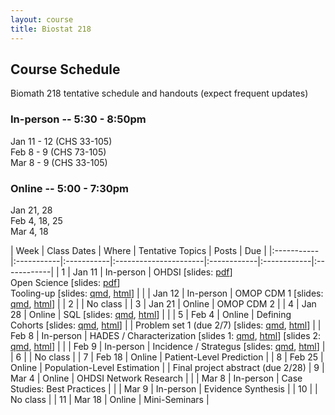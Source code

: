 ```yaml
---
layout: course
title: Biostat 218
---
```


## Course Schedule

Biomath 218 tentative schedule and handouts (expect frequent updates)

### In-person -- 5:30 - 8:50pm

Jan 11 - 12 (CHS 33-105)\
Feb 8 - 9 (CHS 73-105)\
Mar 8 - 9 (CHS 33-105)

### Online -- 5:00 - 7:30pm

Jan 21, 28\
Feb 4, 18, 25\
Mar 4, 18

| Week | Class Dates | Where | Tentative Topics | Posts | Due |
|:-----------|:-----------|:-----------|:----------------------|:------------|:------------|:------------|
|  1 | Jan 11 | In-person | OHDSI \[slides: [pdf](https://raw.githubusercontent.com/ucla-biostat-218/ucla-biostat-218.github.io/master/latex/01_ohdsi_intro.pdf)\] <br> Open Science \[slides: [pdf](https://raw.githubusercontent.com/ucla-biostat-218/ucla-biostat-218.github.io/master/latex/01_open_science.pdf)\] <br> Tooling-up \[slides: [qmd](https://raw.githubusercontent.com/ucla-biostat-218/ucla-biostat-218.github.io/master/qmd/01_tooling_up.qmd), [html](../slides/01_tooling_up.html)\] |
|    | Jan 12 | In-person | OMOP CDM 1 \[slides: [qmd](https://raw.githubusercontent.com/ucla-biostat-218/ucla-biostat-218.github.io/master/qmd/01_cdm.qmd), [html](../slides/01_cdm.revealjs.html)\] |
|  2 |        | No class  |
|  3 | Jan 21 | Online    | OMOP CDM 2  |
|  4 | Jan 28 | Online    | SQL \[slides: [qmd](https://raw.githubusercontent.com/ucla-biostat-218/ucla-biostat-218.github.io/master/qmd/03_sql.qmd), [html](../slides/03_sql.revealjs.html)\] | | 
|  5 | Feb 4  | Online    | Defining Cohorts  \[slides: [qmd](https://raw.githubusercontent.com/ucla-biostat-218/ucla-biostat-218.github.io/master/qmd/04_phenotyping.qmd), [html](../slides/04_phenotyping.revealjs.html)\] | | Problem set 1 (due 2/7) \[slides: [qmd](https://raw.githubusercontent.com/ucla-biostat-218/ucla-biostat-218.github.io/master/qmd/01_problem_set.qmd), [html](../slides/01_problem_set.html)\]
|    | Feb 8  | In-person | HADES / Characterization  \[slides 1: [qmd](https://raw.githubusercontent.com/ucla-biostat-218/ucla-biostat-218.github.io/master/qmd/05_hades.qmd), [html](../slides/05_hades.revealjs.html)\]  \[slides 2: [qmd](https://raw.githubusercontent.com/ucla-biostat-218/ucla-biostat-218.github.io/master/qmd/06_characterization.qmd), [html](../slides/06_characterization.revealjs.html)\] |
|    | Feb 9  | In-person | Incidence / Strategus \[slides: [qmd](https://raw.githubusercontent.com/ucla-biostat-218/ucla-biostat-218.github.io/master/qmd/07_strategus.qmd), [html](../slides/07_strategus.revealjs.html)\] |
|  6 |        | No class  | 
|  7 | Feb 18 | Online    | Patient-Level Prediction |
|  8 | Feb 25 | Online    | Population-Level Estimation | | Final project abstract (due 2/28)
|  9 | Mar 4  | Online    | OHDSI Network Research |
|    | Mar 8  | In-person | Case Studies: Best Practices |
|    | Mar 9  | In-person | Evidence Synthesis |
| 10 |        | No class  |
| 11 | Mar 18 | Online    | Mini-Seminars |
